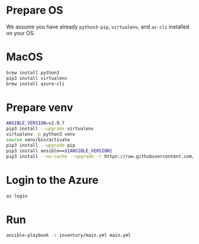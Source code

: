 # Prepare OS
We assume you have already `python3-pip`, `virtualenv`, and `az-cli` installed on your OS.

# MacOS
```bash
brew install python3
pip3 install virtualenv
brew install azure-cli
```

# Prepare venv
```bash
ANSIBLE_VERSION=v2.9.7
pip3 install --upgrade virtualenv
virtualenv -p python3 venv
source venv/bin/activate
pip3 install --upgrade pip
pip3 install ansible==${ANSIBLE_VERSION}
pip3 install --no-cache --upgrade -r https://raw.githubusercontent.com/ansible/ansible/${ANSIBLE_VERSION}/packaging/requirements/requirements-azure.txt
```

# Login to the Azure
```bash
az login
```

# Run
```bash
ansible-playbook -i inventory/main.yml main.yml
```